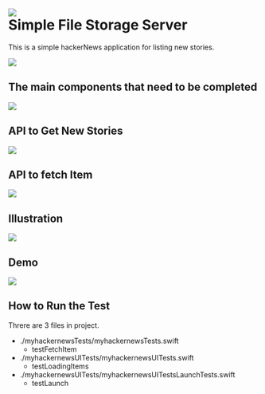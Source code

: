 ![](./pictures/Icon-256.jpg)  
Simple File Storage Server
================================================

This is a simple hackerNews application for listing new stories.

![](./pictures/Slide5.png)
## The main components that need to be completed
![](./pictures/Slide8.png)

## API to Get New Stories
![](./pictures/Slide6.png)

## API to fetch Item
![](./pictures/Slide7.png)

## Illustration
![](./pictures/Slide9.png)

## Demo 
![](./pictures/demo_20211205.gif)

## How to Run the Test
Threre are 3 files in project. 
- ./myhackernewsTests/myhackernewsTests.swift
  - testFetchItem
- ./myhackernewsUITests/myhackernewsUITests.swift  
  - testLoadingItems
- ./myhackernewsUITests/myhackernewsUITestsLaunchTests.swift  
  - testLaunch
